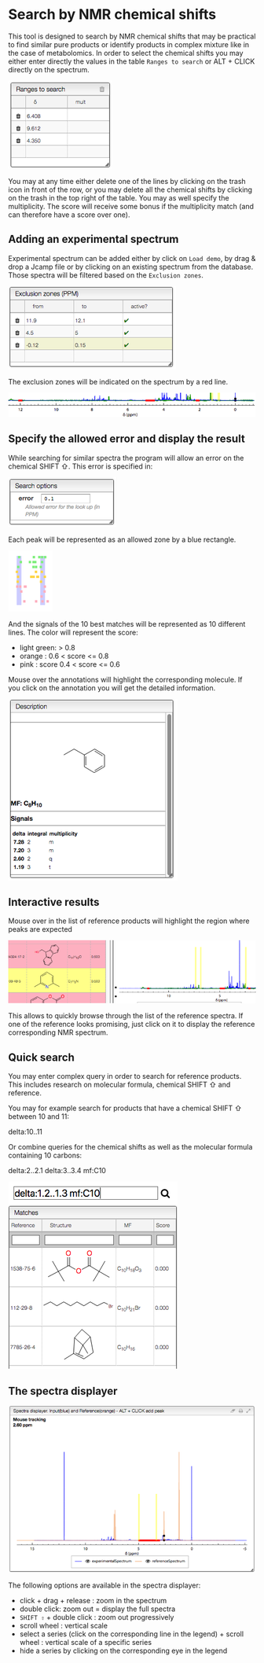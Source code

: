 # Search by NMR chemical shifts

This tool is designed to search by NMR chemical shifts that may be practical to find similar pure products or identify products in complex mixture like in the case of metabolomics. In order to select the chemical shifts you may either enter directly the values in the table `Ranges to search` or ALT + CLICK directly on the spectrum.

![image9](images/image9.png)

You may at any time either delete one of the lines by clicking on the trash icon in front of the row, or you may delete all the chemical shifts by clicking on the trash in the top right of the table. You may as well specify the multiplicity. The score will receive some bonus if the multiplicity match (and can therefore have a score over one).

## Adding an experimental spectrum

Experimental spectrum can be added either by click on `Load demo`, by drag & drop a Jcamp file or by clicking on an existing spectrum from the database. Those spectra will be filtered based on the `Exclusion zones`.

![](images/image3.png)

The exclusion zones will be indicated on the spectrum by a red line.

![](images/image5.png)

## Specify the allowed error and display the result

While searching for similar spectra the program will allow an error on the chemical SHIFT ⇧. This error is specified in:

![](images/image7.png)

Each peak will be represented as an allowed zone by a blue rectangle.

![](images/image8.png)

And the signals of the 10 best matches will be represented as 10 different lines. The color will represent the score:

- light green: > 0.8
- orange : 0.6 < score <= 0.8
- pink : score 0.4 < score <= 0.6

Mouse over the annotations will highlight the corresponding molecule. If you click on the annotation you will get the detailed information.

![](images/image4.png)

## Interactive results

Mouse over in the list of reference products will highlight the region where peaks are expected

![](images/image2.png)

This allows to quickly browse through the list of the reference spectra. If one of the reference looks promising, just click on it to display the reference corresponding NMR spectrum.

## Quick search

You may enter complex query in order to search for reference products. This includes research on molecular formula, chemical SHIFT ⇧ and reference.

You may for example search for products that have a chemical SHIFT ⇧ between 10 and 11:

delta:10..11

Or combine queries for the chemical shifts as well as the molecular formula containing 10 carbons:

delta:2..2.1 delta:3..3.4 mf:C10

![](images/image6.png)

## The spectra displayer

![](images/image1.png)

The following options are available in the spectra displayer:

- click + drag + release : zoom in the spectrum
- double click: zoom out = display the full spectra
- `SHIFT ⇧` + double click : zoom out progressively
- scroll wheel : vertical scale
- select a series (click on the corresponding line in the legend) + scroll wheel : vertical scale of a specific series
- hide a series by clicking on the corresponding eye in the legend

